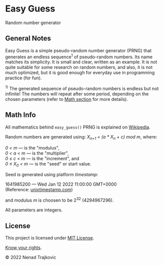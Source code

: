 # Easy Guess
Random number generator

## General Notes
Easy Guess is a simple pseudo-random number generator (PRNG) that generates an endless sequence<sup>1</sup> of pseudo-random numbers. Its name matches its simplicity. It is small and clear, written as an example. It is not quite suitable for some research on random numbers, and also, it is not much optimized, but it is good enough for everyday use in programming practice (for fun).

<sup>1)</sup> The generated sequence of pseudo-random numbers is endless but not infinite! The numbers will repeat after some period, depending on the chosen parameters (refer to [Math section](#math-info "Jump to Math Info") for more details).

## Math Info
All mathematics behind `easy_guess()` PRNG is explained on [Wikipedia](https://en.wikipedia.org/wiki/Linear_congruential_generator "Open Wikipedia page").

Random numbers are generated using:
_X<sub>n+1</sub> = (a * X<sub>n</sub> + c) mod m_,
where:

_0 &lt; m_ &mdash; is the "modulus",<br>
_0 &lt; a &lt; m_ &mdash; is the "multiplier",<br>
_0 &le; c &lt; m_ &mdash; is the "increment", and<br>
_0 &le; X<sub>0</sub> &lt; m_ &mdash; is the "seed" or start value.

Seed is generated using platform _timestamp_:

1641985200 &mdash; Wed Jan 12 2022 11:00:00 GMT+0000<br>
(Reference: [unixtimestamp.com](https://www.unixtimestamp.com/ "Open UNIX Timestamp Converter"))

and modulus _m_ is choosen to be 2<sup>32</sup> (4294967296).

All parameters are integers.

## License
This project is licensed under [MIT License](LICENSE "Read the LICENSE file").

[Know your rights](https://choosealicense.com/licenses/mit/ "Read about MIT License permissions").

&copy; 2022 Nenad Trajkovic
